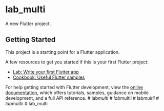 # lab_multi

A new Flutter project.

## Getting Started

This project is a starting point for a Flutter application.

A few resources to get you started if this is your first Flutter project:

- [Lab: Write your first Flutter app](https://docs.flutter.dev/get-started/codelab)
- [Cookbook: Useful Flutter samples](https://docs.flutter.dev/cookbook)

For help getting started with Flutter development, view the
[online documentation](https://docs.flutter.dev/), which offers tutorials,
samples, guidance on mobile development, and a full API reference.
#   l a b _ m u l t i  
 #   l a b _ m u l t i i  
 #   l a b _ m u l t i i  
 #   l a b _ m u l t i i  
 #   l a b _ m u l t i  
 